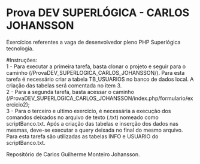 # Prova DEV SUPERLÓGICA - CARLOS JOHANSSON

Exercícios referentes a vaga de desenvolvedor pleno PHP Superlógica tecnologia. </br>

#Instruções: </br>
1 - Para executar a primeira tarefa, basta clonar o projeto e seguir para o caminho (/ProvaDEV_SUPERLOGICA_CARLOS_JOHANSSON/). Para esta tarefa é necessário criar a tabela TB_USUARIOS no banco de dados local. A criação das tabelas será comentada no item 3. </br>
2 - Para a segunda tarefa, basta acessar o caminho (/ProvaDEV_SUPERLOGICA_CARLOS_JOHANSSON/index.php/formulario/exercicio2); </br>
3 - Para o terceiro e ultimo exercicio, é necessária a execução dos comandos deixados no arquivo de texto (.txt) nomeado como scriptBanco.txt. Após a criação das tabelas e inserção dos dados nas mesmas, deve-se executar a query deixada no final do mesmo arquivo. Para esta tarefa são utilizadas as tabelas INFO e USUARIO do scriptBanco.txt. </br>

Repositório de Carlos Guilherme Monteiro Johansson.
